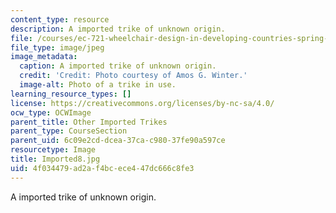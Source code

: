 ```yaml
---
content_type: resource
description: A imported trike of unknown origin.
file: /courses/ec-721-wheelchair-design-in-developing-countries-spring-2009/4f034479ad2af4bcece447dc666c8fe3_Imported8.jpg
file_type: image/jpeg
image_metadata:
  caption: A imported trike of unknown origin.
  credit: 'Credit: Photo courtesy of Amos G. Winter.'
  image-alt: Photo of a trike in use.
learning_resource_types: []
license: https://creativecommons.org/licenses/by-nc-sa/4.0/
ocw_type: OCWImage
parent_title: Other Imported Trikes
parent_type: CourseSection
parent_uid: 6c09e2cd-dcea-37ca-c980-37fe90a597ce
resourcetype: Image
title: Imported8.jpg
uid: 4f034479-ad2a-f4bc-ece4-47dc666c8fe3
---
```

A imported trike of unknown origin.